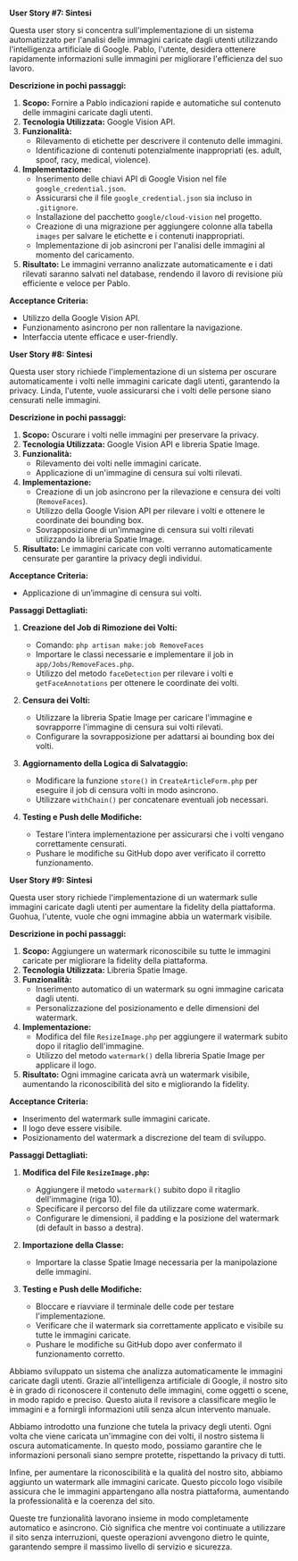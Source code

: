 **User Story #7: Sintesi**

Questa user story si concentra sull'implementazione di un sistema automatizzato per l'analisi delle immagini caricate dagli utenti utilizzando l'intelligenza artificiale di Google. Pablo, l'utente, desidera ottenere rapidamente informazioni sulle immagini per migliorare l'efficienza del suo lavoro. 

**Descrizione in pochi passaggi:**

1. **Scopo:** Fornire a Pablo indicazioni rapide e automatiche sul contenuto delle immagini caricate dagli utenti.
2. **Tecnologia Utilizzata:** Google Vision API.
3. **Funzionalità:**
   - Rilevamento di etichette per descrivere il contenuto delle immagini.
   - Identificazione di contenuti potenzialmente inappropriati (es. adult, spoof, racy, medical, violence).
4. **Implementazione:**
   - Inserimento delle chiavi API di Google Vision nel file `google_credential.json`.
   - Assicurarsi che il file `google_credential.json` sia incluso in `.gitignore`.
   - Installazione del pacchetto `google/cloud-vision` nel progetto.
   - Creazione di una migrazione per aggiungere colonne alla tabella `images` per salvare le etichette e i contenuti inappropriati.
   - Implementazione di job asincroni per l'analisi delle immagini al momento del caricamento.
5. **Risultato:** Le immagini verranno analizzate automaticamente e i dati rilevati saranno salvati nel database, rendendo il lavoro di revisione più efficiente e veloce per Pablo.

**Acceptance Criteria:**
- Utilizzo della Google Vision API.
- Funzionamento asincrono per non rallentare la navigazione.
- Interfaccia utente efficace e user-friendly.

**User Story #8: Sintesi**

Questa user story richiede l'implementazione di un sistema per oscurare automaticamente i volti nelle immagini caricate dagli utenti, garantendo la privacy. Linda, l'utente, vuole assicurarsi che i volti delle persone siano censurati nelle immagini.

**Descrizione in pochi passaggi:**

1. **Scopo:** Oscurare i volti nelle immagini per preservare la privacy.
2. **Tecnologia Utilizzata:** Google Vision API e libreria Spatie Image.
3. **Funzionalità:**
   - Rilevamento dei volti nelle immagini caricate.
   - Applicazione di un'immagine di censura sui volti rilevati.
4. **Implementazione:**
   - Creazione di un job asincrono per la rilevazione e censura dei volti (`RemoveFaces`).
   - Utilizzo della Google Vision API per rilevare i volti e ottenere le coordinate dei bounding box.
   - Sovrapposizione di un'immagine di censura sui volti rilevati utilizzando la libreria Spatie Image.
5. **Risultato:** Le immagini caricate con volti verranno automaticamente censurate per garantire la privacy degli individui.

**Acceptance Criteria:**
- Applicazione di un’immagine di censura sui volti.

**Passaggi Dettagliati:**

1. **Creazione del Job di Rimozione dei Volti:**
   - Comando: `php artisan make:job RemoveFaces`
   - Importare le classi necessarie e implementare il job in `app/Jobs/RemoveFaces.php`.
   - Utilizzo del metodo `faceDetection` per rilevare i volti e `getFaceAnnotations` per ottenere le coordinate dei volti.

2. **Censura dei Volti:**
   - Utilizzare la libreria Spatie Image per caricare l'immagine e sovrapporre l'immagine di censura sui volti rilevati.
   - Configurare la sovrapposizione per adattarsi ai bounding box dei volti.

3. **Aggiornamento della Logica di Salvataggio:**
   - Modificare la funzione `store()` in `CreateArticleForm.php` per eseguire il job di censura volti in modo asincrono.
   - Utilizzare `withChain()` per concatenare eventuali job necessari.

4. **Testing e Push delle Modifiche:**
   - Testare l'intera implementazione per assicurarsi che i volti vengano correttamente censurati.
   - Pushare le modifiche su GitHub dopo aver verificato il corretto funzionamento.

**User Story #9: Sintesi**

Questa user story richiede l'implementazione di un watermark sulle immagini caricate dagli utenti per aumentare la fidelity della piattaforma. Guohua, l'utente, vuole che ogni immagine abbia un watermark visibile.

**Descrizione in pochi passaggi:**

1. **Scopo:** Aggiungere un watermark riconoscibile su tutte le immagini caricate per migliorare la fidelity della piattaforma.
2. **Tecnologia Utilizzata:** Libreria Spatie Image.
3. **Funzionalità:**
   - Inserimento automatico di un watermark su ogni immagine caricata dagli utenti.
   - Personalizzazione del posizionamento e delle dimensioni del watermark.
4. **Implementazione:**
   - Modifica del file `ResizeImage.php` per aggiungere il watermark subito dopo il ritaglio dell'immagine.
   - Utilizzo del metodo `watermark()` della libreria Spatie Image per applicare il logo.
5. **Risultato:** Ogni immagine caricata avrà un watermark visibile, aumentando la riconoscibilità del sito e migliorando la fidelity.

**Acceptance Criteria:**
- Inserimento del watermark sulle immagini caricate.
- Il logo deve essere visibile.
- Posizionamento del watermark a discrezione del team di sviluppo.

**Passaggi Dettagliati:**

1. **Modifica del File `ResizeImage.php`:**
   - Aggiungere il metodo `watermark()` subito dopo il ritaglio dell'immagine (riga 10).
   - Specificare il percorso del file da utilizzare come watermark.
   - Configurare le dimensioni, il padding e la posizione del watermark (di default in basso a destra).

2. **Importazione della Classe:**
   - Importare la classe Spatie Image necessaria per la manipolazione delle immagini.

3. **Testing e Push delle Modifiche:**
   - Bloccare e riavviare il terminale delle code per testare l'implementazione.
   - Verificare che il watermark sia correttamente applicato e visibile su tutte le immagini caricate.
   - Pushare le modifiche su GitHub dopo aver confermato il funzionamento corretto.





Abbiamo sviluppato un sistema che analizza automaticamente le immagini caricate dagli utenti. Grazie all'intelligenza artificiale di Google, il nostro sito è in grado di riconoscere il contenuto delle immagini, come oggetti o scene, in modo rapido e preciso. Questo aiuta il revisore a classificare meglio le immagini e a fornirgli informazioni utili senza alcun intervento manuale.

Abbiamo introdotto una funzione che tutela la privacy degli utenti. Ogni volta che viene caricata un'immagine con dei volti, il nostro sistema li oscura automaticamente. In questo modo, possiamo garantire che le informazioni personali siano sempre protette, rispettando la privacy di tutti.

Infine, per aumentare la riconoscibilità e la qualità del nostro sito, abbiamo aggiunto un watermark alle immagini caricate. Questo piccolo logo visibile assicura che le immagini appartengano alla nostra piattaforma, aumentando la professionalità e la coerenza del sito.

Queste tre funzionalità lavorano insieme in modo completamente automatico e asincrono. Ciò significa che mentre voi continuate a utilizzare il sito senza interruzioni, queste operazioni avvengono dietro le quinte, garantendo sempre il massimo livello di servizio e sicurezza.

